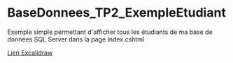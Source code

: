 # BaseDonnees_TP2_ExempleEtudiant
Exemple simple permettant d'afficher tous les étudiants de ma base de données SQL Server dans la page Index.cshtml

[Lien Excalidraw](https://excalidraw.com/#json=yzPYvD_Xut_VjdLJFmFN8,gkqJNfqrERFflzSvoedLow)
